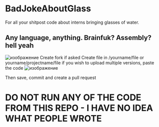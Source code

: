 # BadJokeAboutGlass
For all your shitpost code about interns bringing glasses of water. 
## Any language, anything. Brainfuk? Assembly? hell yeah
![изображение](https://github.com/user-attachments/assets/bb0fbe4d-f109-4a4f-8335-c0ef2708fb00)
Create fork if asked
Create file in /yourname/file or yourname/projectname/file if you wish to upload multiple versions, paste the code
![изображение](https://github.com/user-attachments/assets/6dec6a53-b666-4b3e-8a84-bfb3516e52de)

Then save, commit and create a pull request
# DO NOT RUN ANY OF THE CODE FROM THIS REPO - I HAVE NO IDEA WHAT PEOPLE WROTE
